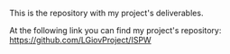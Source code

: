 This is the repository with my project's deliverables.

At the following link you can find my project's repository: https://github.com/LGiovProject/ISPW
